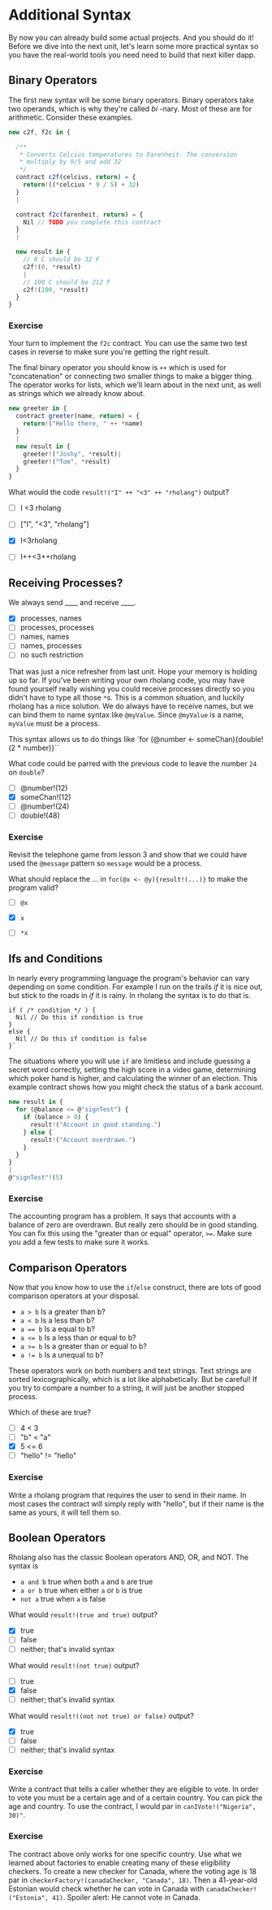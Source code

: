 # Additional Syntax 
By now you can already build some actual projects. And you should do it! Before we dive into the next unit, let's learn some more practical syntax so you have the real-world tools you need need to build that next killer dapp.

## Binary Operators
The first new syntax will be some binary operators. Binary operators take two operands, which is why they're called _bi_ -nary. Most of these are for arithmetic. Consider these examples.

```javascript
new c2f, f2c in {

  /**
   * Converts Celcius temperatures to Farenheit. The conversion
   * multiply by 9/5 and add 32
   */
  contract c2f(celcius, return) = {
    return!((*celcius * 9 / 5) + 32)
  }
  |

  contract f2c(farenheit, return) = {
    Nil // TODO you complete this contract
  }
  |

  new result in {
    // 0 C should be 32 F
    c2f!(0, *result)
    |
    // 100 C should be 212 F
    c2f!(100, *result)
  }
}
```

### Exercise
Your turn to implement the `f2c` contract. You can use the same two test cases in reverse to make sure you're getting the right result.

The final binary operator you should know is `++` which is used for "concatenation" or connecting two smaller things to make a bigger thing. The operator works for lists, which we'll learn about in the next unit, as well as strings which we already know about.

```javascript
new greeter in {
  contract greeter(name, return) = {
    return!("Hello there, " ++ *name)
  }
  |
  new result in {
    greeter!("Joshy", *result)|
    greeter!("Tom", *result)
  }
}
```

What would the code `result!("I" ++ "<3" ++ "rholang")` output?
- [ ] I <3 rholang
- [ ] ["I", "<3", "rholang"]
- [x] I<3rholang
- [ ] I++<3++rholang



## Receiving Processes?

We always send ____ and receive ____.
- [x] processes, names
- [ ] processes, processes
- [ ] names, names
- [ ] names, processes
- [ ] no such restriction

<!-- TODO: Another standing at a mailbox drawing. Maybe mix it up with the kind of mailbox that mounts on the front of your house or a mail slot or something. "Awww man, bills again? I wanted love letters." -->

That was just a nice refresher from last unit. Hope your memory is holding up so far. If you've been writing your own rholang code, you may have found yourself really wishing you could receive processes directly so you didn't have to type all those `*`s. This is a common situation, and luckily rholang has a nice solution. We do always have to receive names, but we can bind them to name syntax like `@myValue`. Since `@myValue` is a name, `myValue` must be a process.

This syntax allows us to do things like
`for (@number <- someChan){double!(2 * number)}``

What code could be parred with the previous code to leave the number `24` on `double`?
- [ ] @number!(12)
- [x] someChan!(12)
- [ ] @number!(24)
- [ ] double!(48)

### Exercise
Revisit the telephone game from lesson 3 and show that we could have used the `@message` pattern so `message` would be a process.

What should replace the ... in `for(@x <- @y){result!(...)}` to make the program valid?
- [ ] `@x`
- [x] `x`
- [ ] `*x`


## Ifs and Conditions
In nearly every programming language the program's behavior can vary depending on some condition. For example I run on the trails _if_ it is nice out, but stick to the roads in _if_ it is rainy. In rholang the syntax is to do that is.

```
if ( /* condition */ ) {
  Nil // Do this if condition is true
}
else {
  Nil // Do this if condition is false
}`
```

The situations where you will use `if` are limitless and include guessing a secret word correctly, setting the high score in a video game, determining which poker hand is higher, and calculating the winner of an election. This example contract shows how you might check the status of a bank account.

```javascript
new result in {
  for (@balance <= @"signTest") {
    if (balance > 0) {
      result!("Account in good standing.")
    } else {
      result!("Account overdrawn.")
    }
  }
}
|
@"signTest"!(5)
```

### Exercise
The accounting program has a problem. It says that accounts with a balance of zero are overdrawn. But really zero should be in good standing. You can fix this using the "greater than or equal" operator, `>=`. Make sure you add a few tests to make sure it works.


## Comparison Operators
Now that you know how to use the `if`/`else` construct, there are lots of good comparison operators at your disposal.
* `a > b` Is a greater than b?
* `a < b` Is a less than b?
* `a == b` Is a equal to b?
* `a <= b` Is a less than _or_ equal to b?
* `a >= b` Is a greater than _or_ equal to b?
* `a != b` Is a unequal to b?

These operators work on both numbers and text strings. Text strings are sorted lexicographically, which is a lot like alphabetically. But be careful! If you try to compare a number to a string, it will just be another stopped process.

Which of these are true?
- [ ] 4 < 3
- [ ] "b" < "a"
- [x] 5 <= 6
- [ ] "hello" != "hello"

### Exercise

Write a rholang program that requires the user to send in their name. In most cases the contract will simply reply with "hello", but if their name is the same as yours, it will tell them so.

## Boolean Operators
Rholang also has the classic Boolean operators AND, OR, and NOT. The syntax is

* `a and b` true when both `a` and `b` are true
* `a or b` true when either `a` or `b` is true
* `not a` true when `a` is false

What would `result!(true and true)` output?
- [x] true
- [ ] false
- [ ] neither; that's invalid syntax

What would `result!(not true)` output?
- [ ] true
- [x] false
- [ ] neither; that's invalid syntax

What would `result!((not not true) or false)` output?
- [x] true
- [ ] false
- [ ] neither; that's invalid syntax

### Exercise
Write a contract that tells a caller whether they are eligible to vote. In order to vote you must be a certain age and of a certain country. You can pick the age and country. To use the contract, I would par in `canIVote!("Nigeria", 30)"`.

### Exercise
The contract above only works for one specific country. Use what we learned about factories to enable creating many of these eligibility checkers. To create a new checker for Canada, where the voting age is 18 par in `checkerFactory!(canadaChecker, "Canada", 18)`. Then a 41-year-old Estonian would check whether he can vote in Canada with `canadaChecker!("Estonia", 41)`. Spoiler alert: He cannot vote in Canada.
